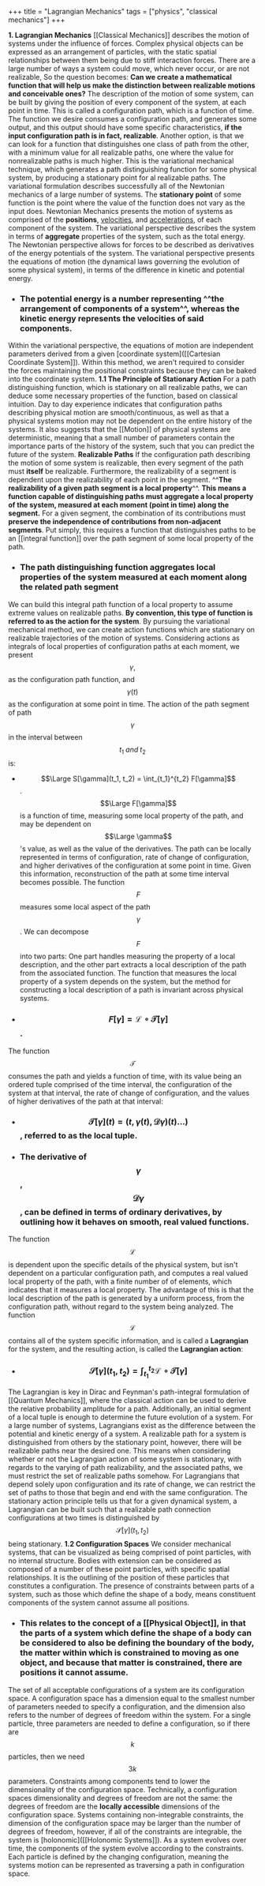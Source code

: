+++
title = "Lagrangian Mechanics"
tags = ["physics", "classical mechanics"]
+++

**1. Lagrangian Mechanics**
[[Classical Mechanics]] describes the motion of systems under the influence of forces. Complex physical objects can be expressed as an arrangement of particles, with the static spatial relationships between them being due to stiff interaction forces.
There are a large number of ways a system could move, which never occur, or are not realizable, So the question becomes: __Can we create a mathematical function that will help us make the distinction between realizable motions and conceivable ones?__
The description of the motion of some system, can be built by giving the position of every component of the system, at each point in time.
This is called a configuration path, which is a function of time.
The function we desire consumes a configuration path, and generates some output, and this output should have some specific characteristics, **__if the input configuration path is in fact, realizable__**.
Another option, is that we can look for a function that distinguishes one class of path from the other, with a minimum value for all realizable paths, one where the value for nonrealizable paths is much higher.
This is the variational mechanical technique, which generates a path distinguishing function for some physical system, by producing a stationary point for al realizable paths.
The variational formulation describes successfully all of the Newtonian mechanics of a large number of systems.
The **stationary point** of some function is the point where the value of the function does not vary as the input does.
Newtonian Mechanics presents the motion of systems as comprised of the __positions__, [velocities]([[Velocity]]), and [accelerations]([[Acceleration]]), of each component of the system.
The variational perspective describes the system in terms of **aggregate** properties of the system, such as the total energy.
The Newtonian perspective allows for forces to be described as derivatives of the energy potentials of the system.
The variational perspective presents the equations of motion (the dynamical laws governing the evolution of some physical system), in terms of the difference in kinetic and potential energy.
- ### The potential energy is a number representing ^^the arrangement of components of a system^^, whereas the kinetic energy represents the __velocities__ of said components.
Within the variational perspective, the equations of motion are independent parameters derived from a given [coordinate system]([[Cartesian Coordinate System]]).
Within this method, we aren't required to consider the forces maintaining the positional constraints because they can be baked into the coordinate system.
**1.1 The Principle of Stationary Action**
For a path distinguishing function, which is stationary on all realizable paths, we can deduce some necessary properties of the function, based on classical intuition.
Day to day experience indicates that configuration paths describing physical motion are smooth/continuous, as well as that a physical systems motion may not be dependent on the entire history of the systems.
It also suggests that the [[Motion]] of physical systems are deterministic, meaning that a small number of parameters contain the importance parts of the history of the system, such that you can predict the future of the system.
**Realizable Paths**
If the configuration path describing the motion of some system is realizable, then every segment of the path must __itself__ be realizable. Furthermore, the realizability of a segment is dependent upon the realizability of each point in the segment. ^^**__The realizability of a given path segment is a local property__**^^.
**This means a function capable of distinguishing paths must aggregate a local property of the system, measured at each moment (__point in time__) along the segment.**
For a given segment, the combination of its contributions must **__preserve the independence of contributions from non-adjacent segments__**. Put simply, this requires a function that distinguishes paths to be an [[integral function]] over the path segment of some local property of the path.
- ### The path distinguishing function aggregates local properties of the system measured at each moment along the related path segment
We can build this integral path function of a local property to assume extreme values on realizable paths. **By convention, this type of function is referred to as the action for the system**.
By pursuing the variational mechanical method, we can create action functions which are stationary on realizable trajectories of the motion of systems.
Considering actions as integrals of local properties of configuration paths at each moment, we present $$\gamma,$$ as the configuration path function, and $$\gamma(t)$$ as the configuration at some point in time.
The action of the path segment of path $$\gamma$$ in the interval between $$t_1\; and\; t_2$$ is:
- $$\Large S[\gamma](t_1, t_2) = \int_{t_1}^{t_2} F[\gamma]$$.
$$\Large F[\gamma]$$ is a function of time, measuring some local property of the path, and may be dependent on $$\Large \gamma$$'s value, as well as the value of the derivatives. The path can be locally represented in terms of configuration, rate of change of configuration, and higher derivatives of the configuration at some point in time.
Given this information, reconstruction of the path at some time interval becomes possible. The function $$F$$ measures some local aspect of the path $$\gamma$$.
We can decompose $$F$$ into two parts: One part handles measuring the property of a local description, and the other part extracts a local description of the path from the associated function. The function that measures the local property of a system depends on the system, but the method for constructing a local description of a path is invariant across physical systems.
- ### $$F[\gamma] = \mathcal{L} \circ \mathcal{T}[\gamma] $$.
The function $$\mathcal{T}$$ consumes the path and yields a function of time, with its value being an ordered tuple comprised of the time interval, the configuration of the system at that interval, the rate of change of configuration, and the values of higher derivatives of the path at that interval:
- ### $$\mathcal{T}[\gamma] (t)= (t, \gamma(t), \mathcal{D}\gamma)(t) \ldots)$$, referred to as the __local tuple__.
- ### The derivative of $$\gamma$$, $$\mathcal{D}\gamma$$, can be defined in terms of ordinary derivatives, by outlining how it behaves on smooth, real valued functions.
The function $$\mathcal{L}$$ is dependent upon the specific details of the physical system, but isn't dependent on a particular configuration path, and computes a real valued local property of the path, with a finite number of of elements, which indicates that it measures a local property.
The advantage of this is that the local description of the path is generated by a uniform process, from the configuration path, without regard to the system being analyzed.
The function $$\mathcal{L}$$ contains all of the system specific information, and is called a __Lagrangian__ for the system, and the resulting action, is called the __Lagrangian action__:
- ### $$\mathcal{S}[\gamma]\big(t_1,t_2\big) = \int_{t_1}^{t_2}\mathcal{L} \circ \mathcal{T}[\gamma]$$
The Lagrangian is key in Dirac and Feynman's path-integral formulation of [[Quantum Mechanics]], where the classical action can be used to derive the relative probability amplitude for a path.
Additionally, an initial segment of a local tuple is enough to determine the future evolution of a system.
For a large number of systems, Lagrangians exist as the difference between the potential and kinetic energy of a system.
A realizable path for a system is distinguished from others by the stationary point, however, there will be realizable paths near the desired one.
This means when considering whether or not the Lagrangian action of some system is stationary, with regards to the varying of path realizability, and the associated paths, we must restrict the set of realizable paths somehow.
For Lagrangians that depend solely upon configuration and its rate of change, we can restrict the set of paths to those that begin and end with the same configuration.
The stationary action principle tells us that for a given dynamical system, a Lagrangian can be built such that a realizable path connection configurations at two times is distinguished by $$\mathcal{S}[\gamma]\big(t_1,t_2\big)$$ being stationary.
**1.2 Configuration Spaces**
We consider mechanical systems, that can be visualized as being comprised of point particles, with no internal structure.
Bodies with extension can be considered as composed of a number of these point particles, with specific spatial relationships. It is the outlining of the position of these particles that constitutes a configuration.
The presence of constraints between parts of a system, such as those which define the shape of a body, means constituent components of the system cannot assume all positions.
- ### This relates to the concept of a [[Physical Object]], in that the parts of a system which define the shape of a body can be considered to also be defining the boundary of the body, the matter within which is __constrained__ to moving as one object, and because that matter is constrained, there are __positions it cannot assume__.
The set of all acceptable configurations of a system are its configuration space. A configuration space has a dimension equal to the smallest number of parameters needed to specify a configuration, and the dimension also refers to the number of degrees of freedom within the system.
For a single particle, three parameters are needed to define a configuration, so if there are $$k$$ particles, then we need $$3k$$ parameters.
Constraints among components tend to lower the dimensionality of the configuration space.
Technically, a configuration spaces dimensionality and degrees of freedom are not the same: the degrees of freedom are the __locally accessible__ dimensions of the configuration space.
Systems containing non-integrable constraints, the dimension of the configuration space may be larger than the number of degrees of freedom, however, if all of the constraints are integrable, the system is [holonomic]([[Holonomic Systems]]).
As a system evolves over time, the components of the system evolve according to the constraints. Each particle is defined by the changing configuration, meaning the systems motion can be represented as traversing a path in configuration space.
